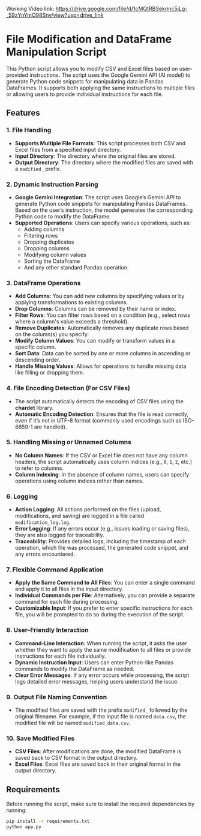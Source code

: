 Working Video link:
https://drive.google.com/file/d/1cMQtRBSekrinc5jLg-_59zYnYmO98Snv/view?usp=drive_link

# File Modification and DataFrame Manipulation Script

This Python script allows you to modify CSV and Excel files based on user-provided instructions. The script uses the Google Gemini API (AI model) to generate Python code snippets for manipulating data in Pandas DataFrames. It supports both applying the same instructions to multiple files or allowing users to provide individual instructions for each file.

## Features

### 1. **File Handling**
   - **Supports Multiple File Formats**: This script processes both CSV and Excel files from a specified input directory.
   - **Input Directory**: The directory where the original files are stored.
   - **Output Directory**: The directory where the modified files are saved with a `modified_` prefix.

### 2. **Dynamic Instruction Parsing**
   - **Google Gemini Integration**: The script uses Google’s Gemini API to generate Python code snippets for manipulating Pandas DataFrames. Based on the user’s instruction, the model generates the corresponding Python code to modify the DataFrame.
   - **Supported Operations**: Users can specify various operations, such as:
     - Adding columns
     - Filtering rows
     - Dropping duplicates
     - Dropping columns
     - Modifying column values
     - Sorting the DataFrame
     - And any other standard Pandas operation.

### 3. **DataFrame Operations**
   - **Add Columns**: You can add new columns by specifying values or by applying transformations to existing columns.
   - **Drop Columns**: Columns can be removed by their name or index.
   - **Filter Rows**: You can filter rows based on a condition (e.g., select rows where a column's value exceeds a threshold).
   - **Remove Duplicates**: Automatically removes any duplicate rows based on the column(s) you specify.
   - **Modify Column Values**: You can modify or transform values in a specific column.
   - **Sort Data**: Data can be sorted by one or more columns in ascending or descending order.
   - **Handle Missing Values**: Allows for operations to handle missing data like filling or dropping them.

### 4. **File Encoding Detection (For CSV Files)**
   - The script automatically detects the encoding of CSV files using the **chardet** library.
   - **Automatic Encoding Detection**: Ensures that the file is read correctly, even if it’s not in UTF-8 format (commonly used encodings such as ISO-8859-1 are handled).
   
### 5. **Handling Missing or Unnamed Columns**
   - **No Column Names**: If the CSV or Excel file does not have any column headers, the script automatically uses column indices (e.g., `0`, `1`, `2`, etc.) to refer to columns.
   - **Column Indexing**: In the absence of column names, users can specify operations using column indices rather than names.

### 6. **Logging**
   - **Action Logging**: All actions performed on the files (upload, modifications, and saving) are logged in a file called `modification_log.log`.
   - **Error Logging**: If any errors occur (e.g., issues loading or saving files), they are also logged for traceability.
   - **Traceability**: Provides detailed logs, including the timestamp of each operation, which file was processed, the generated code snippet, and any errors encountered.

### 7. **Flexible Command Application**
   - **Apply the Same Command to All Files**: You can enter a single command and apply it to all files in the input directory.
   - **Individual Commands per File**: Alternatively, you can provide a separate command for each file during processing.
   - **Customizable Input**: If you prefer to enter specific instructions for each file, you will be prompted to do so during the execution of the script.

### 8. **User-Friendly Interaction**
   - **Command-Line Interaction**: When running the script, it asks the user whether they want to apply the same modification to all files or provide instructions for each file individually.
   - **Dynamic Instruction Input**: Users can enter Python-like Pandas commands to modify the DataFrame as needed.
   - **Clear Error Messages**: If any error occurs while processing, the script logs detailed error messages, helping users understand the issue.

### 9. **Output File Naming Convention**
   - The modified files are saved with the prefix `modified_` followed by the original filename. For example, if the input file is named `data.csv`, the modified file will be named `modified_data.csv`.
   
### 10. **Save Modified Files**
   - **CSV Files**: After modifications are done, the modified DataFrame is saved back to CSV format in the output directory.
   - **Excel Files**: Excel files are saved back in their original format in the output directory.
   
## Requirements

Before running the script, make sure to install the required dependencies by running:

```bash
pip install -r requirements.txt
python app.py 


